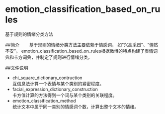 # emotion_classification_based_on_rules
基于规则的情绪分类方法<br>

##简介
&#160; &#160; &#160; &#160;基于规则的情绪分类方法主要依赖于情感词， 如“兴高采烈”、“惶然不安”。
emotion_classification_based_on_rules根据微博的特点构建了表情词典和卡方词典，并制定了规则进行情绪分类，

##文件说明
* chi_square_dictionary_contruction<br>
  互信息法计算一个表情与某个类别的紧密程度。
* facial_expression_dictionary_construction<br>
  卡方值计算的方法得到一个词与某个类别的关联程度。
* emotion_classification_method<br>
  统计文本中属于同一类别的情感词个数，计算出整个文本的情绪。

